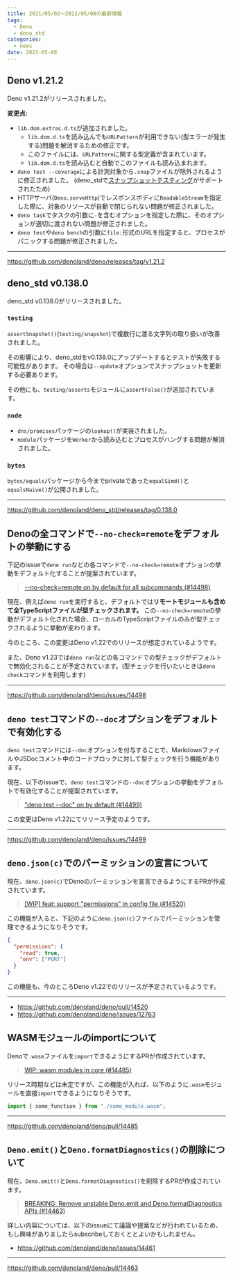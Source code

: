 ```yaml
---
title: 2021/05/02〜2022/05/08の最新情報
tags:
  - Deno
  - deno_std
categories:
  - news
date: 2022-05-08
---
```


## Deno v1.21.2

Deno v1.21.2がリリースされました。

**変更点:**

- `lib.dom.extras.d.ts`が追加されました。
  - `lib.dom.d.ts`を読み込んでも`URLPattern`が利用できない(型エラーが発生する)問題を解消するための修正です。
  - このファイルには、`URLPattern`に関する型定義が含まれています。
  - `lib.dom.d.ts`を読み込むと自動でこのファイルも読み込まれます。
- `deno test --coverage`による計測対象から`.snap`ファイルが除外されるように修正されました。 (deno_stdで[スナップショットテスティング](https://deno.land/std@0.138.0/testing/snapshot.ts)がサポートされたため)
- HTTPサーバ(`Deno.serveHttp`)でレスポンスボディに`ReadableStream`を指定した際に、対象のリソースが自動で閉じられない問題が修正されました。
- `deno task`でタスクの引数に`-`を含むオプションを指定した際に、そのオプションが適切に渡されない問題が修正されました。
- `deno test`や`deno bench`の引数に`file:`形式のURLを指定すると、プロセスがパニックする問題が修正されました。

---

https://github.com/denoland/deno/releases/tag/v1.21.2

## deno_std v0.138.0

deno_std v0.138.0がリリースされました。

### `testing`

`assertSnapshot()`(`testing/snapshot`)で複数行に渡る文字列の取り扱いが改善されました。

その影響により、deno_stdをv0.138.0にアップデートするとテストが失敗する可能性があります。
その場合は`--update`オプションでスナップショットを更新する必要あります。

その他にも、`testing/asserts`モジュールに`assertFalse()`が追加されています。

### `node`

- `dns/promises`パッケージの`lookup()`が実装されました。
- `module`パッケージを`Worker`から読み込むとプロセスがハングする問題が解消されました。

### `bytes`

`bytes/equals`パッケージから今までprivateであった`equalSimd()`と`equalsNaive()`が公開されました。

---

https://github.com/denoland/deno_std/releases/tag/0.138.0

## Denoの全コマンドで`--no-check=remote`をデフォルトの挙動にする

下記のissueで`deno run`などの各コマンドで`--no-check=remote`オプションの挙動をデフォルト化することが提案されています。

> [--no-check=remote on by default for all subcommands (#14498)](https://github.com/denoland/deno/issues/14498)

現在、例えば`deno run`を実行すると、デフォルトでは**リモートモジュールも含めて全TypeScriptファイルが型チェックされます。**
この`--no-check=remote`の挙動がデフォルト化された場合、ローカルのTypeScriptファイルのみが型チェックされるように挙動が変わります。

今のところ、この変更はDeno v1.22でのリリースが想定されているようです。

また、Deno v1.23では`deno run`などの各コマンドでの型チェックがデフォルトで無効化されることが予定されています。(型チェックを行いたいときは`deno check`コマンドを利用します)

---

https://github.com/denoland/deno/issues/14498

## `deno test`コマンドの`--doc`オプションをデフォルトで有効化する

`deno test`コマンドには`--doc`オプションを付与することで、MarkdownファイルやJSDocコメント中のコードブロックに対して型チェックを行う機能があります。

現在、以下のissueで、`deno test`コマンドの`--doc`オプションの挙動をデフォルトで有効化することが提案されています。

> ["deno test --doc" on by default (#14499)](https://github.com/denoland/deno/issues/14499)

この変更はDeno v1.22にてリリース予定のようです。

---

https://github.com/denoland/deno/issues/14499

## `deno.json(c)`でのパーミッションの宣言について

現在、`deno.json(c)`でDenoのパーミッションを宣言できるようにするPRが作成されています。

> [[WIP] feat: support "permissions" in config file (#14520)](https://github.com/denoland/deno/pull/14520)

この機能が入ると、下記のように`deno.json(c)`ファイルでパーミッションを管理できるようになりそうです。

```json
{
  "permissions": {
    "read": true,
    "env": ["PORT"]
  }
}
```

この機能も、今のところDeno v1.22でのリリースが予定されているようです。

---

- https://github.com/denoland/deno/pull/14520
- https://github.com/denoland/deno/issues/12763

## WASMモジュールのimportについて

Denoで`.wasm`ファイルを`import`できるようにするPRが作成されています。

> [WIP: wasm modules in core (#14485)](https://github.com/denoland/deno/pull/14485)

リリース時期などは未定ですが、この機能が入れば、以下のように`.wasm`モジュールを直接`import`できるようになりそうです。

```javascript
import { some_function } from "./some_module.wasm";
```

---

https://github.com/denoland/deno/pull/14485

## `Deno.emit()`と`Deno.formatDiagnostics()`の削除について

現在、`Deno.emit()`と`Deno.formatDiagnostics()`を削除するPRが作成されています。

> [BREAKING: Remove unstable Deno.emit and Deno.formatDiagnostics APIs (#14463)](https://github.com/denoland/deno/pull/14463)

詳しい内容については、以下のissueにて議論や提案などが行われているため、もし興味がありましたらsubscribeしておくととよいかもしれません。

- https://github.com/denoland/deno/issues/14461

---

https://github.com/denoland/deno/pull/14463

